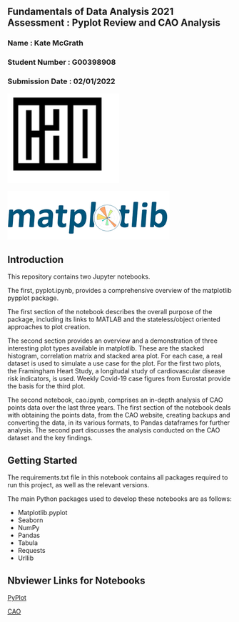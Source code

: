 ## Fundamentals of Data Analysis 2021 Assessment : Pyplot Review and CAO Analysis

### Name : Kate McGrath
### Student Number : G00398908
### Submission Date : 02/01/2022

![](Archive/CAO.PNG) 

![](Archive/Matplotlib.PNG)

## Introduction
This repository contains two Jupyter notebooks. 

The first, pyplot.ipynb, provides a comprehensive overview of the matplotlib pypplot package. 

The first section of the notebook describes the overall purpose of the package, including its links to MATLAB and the stateless/object oriented approaches to plot creation. 

The second section provides an overview and a demonstration of three interesting plot types available in matplotlib. These are the stacked histogram, correlation matrix and stacked area plot. For each case, a real dataset is used to simulate a use case for the plot. For the first two plots, the Framingham Heart Study, a longitudal study of cardiovascular disease risk indicators, is used. Weekly Covid-19 case figures from Eurostat provide the basis for the third plot. 

The second notebook, cao.ipynb, comprises an in-depth analysis of CAO points data over the last three years. The first section of the notebook deals with obtaining the points data, from the CAO website, creating backups and converting the data, in its various formats, to Pandas dataframes for further analysis. The second part discusses the analysis conducted on the CAO dataset and the key findings. 

## Getting Started

The requirements.txt file in this notebook contains all packages required to run this project, as well as the relevant versions. 

The main Python packages used to develop these notebooks are as follows:
- Matplotlib.pyplot
- Seaborn
- NumPy
- Pandas
- Tabula
- Requests
- Urllib

## Nbviewer Links for Notebooks
[PyPlot](https://nbviewer.org/github/katemcg93/Fundamentals-of-Data-Analysis-21-Assessment/blob/main/pyplot.ipynb)

[CAO](https://github.com/katemcg93/Fundamentals-of-Data-Analysis-21-Assessment/blob/main/cao.ipynb)

